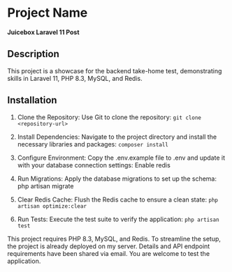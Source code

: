 # Project Name
**Juicebox Laravel 11 Post**

## Description

This project is a showcase for the backend take-home test, demonstrating skills in Laravel 11, PHP 8.3, MySQL, and Redis.

## Installation

1. Clone the Repository:
Use Git to clone the repository:
`git clone <repository-url>`

2. Install Dependencies:
Navigate to the project directory and install the necessary libraries and packages:
`composer install`

3. Configure Environment:
Copy the .env.example file to .env and update it with your database connection settings:
Enable redis

4. Run Migrations:
Apply the database migrations to set up the schema:
php artisan migrate

5. Clear Redis Cache:
Flush the Redis cache to ensure a clean state:
`php artisan optimize:clear`

6. Run Tests:
Execute the test suite to verify the application:
`php artisan test`

This project requires PHP 8.3, MySQL, and Redis. To streamline the setup, the project is already deployed on my server. Details and API endpoint requirements have been shared via email. You are welcome to test the application.
